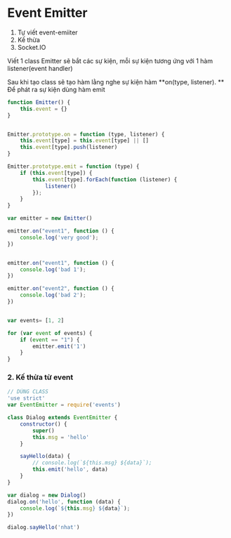 # Event Emitter

1. Tự viết event-emiiter
2. Kế thừa
3. Socket.IO

Viết 1 class Emitter sẽ bắt các sự kiện, mỗi sự kiện tương ứng với 1 hàm listener\(event handler\)

Sau khi tạo class sẽ tạo hàm lằng nghe sự kiện hàm **on\(type, listener\). **  
Để phát ra sự kiện dùng hàm emit

```javascript
function Emitter() {
    this.event = {}
}


Emitter.prototype.on = function (type, listener) {
    this.event[type] = this.event[type] || []
    this.event[type].push(listener)
}

Emitter.prototype.emit = function (type) {
    if (this.event[type]) {
        this.event[type].forEach(function (listener) {
            listener()
        });
    }
}

var emitter = new Emitter()

emitter.on("event1", function () {
    console.log('very good');
})


emitter.on("event1", function () {
    console.log('bad 1');
})

emitter.on("event2", function () {
    console.log('bad 2');
})


var events= [1, 2]

for (var event of events) {
    if (event == "1") {
        emitter.emit('1')
    }
}
```

### 

### 2. Kế thừa từ event

```javascript
// DÙNG CLASS
'use strict'
var EventEmitter = require('events')

class Dialog extends EventEmitter {
    constructor() {
        super()
        this.msg = 'hello'
    }

    sayHello(data) {
        // console.log(`${this.msg} ${data}`);
        this.emit('hello', data)
    }
}

var dialog = new Dialog()
dialog.on('hello', function (data) {
    console.log(`${this.msg} ${data}`);
})

dialog.sayHello('nhat')
```



